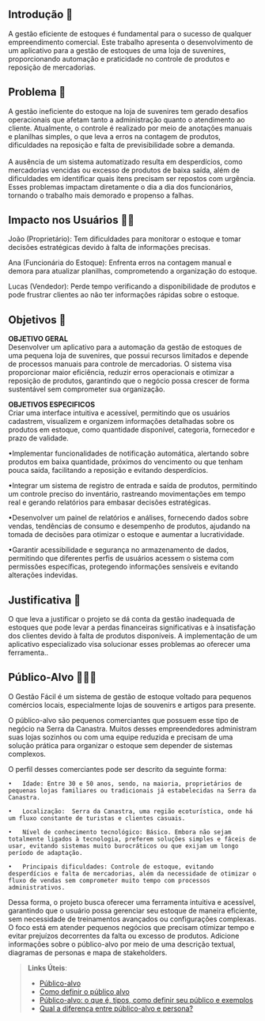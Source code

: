 ## Introdução 📌

A gestão eficiente de estoques é fundamental para o sucesso de qualquer empreendimento comercial. Este trabalho apresenta o desenvolvimento de um aplicativo para a gestão de estoques de uma loja de suvenires, proporcionando automação e praticidade no controle de produtos e reposição de mercadorias.

## Problema 💫
A gestão ineficiente do estoque na loja de suvenires tem gerado desafios operacionais que afetam tanto a administração quanto o atendimento ao cliente. Atualmente, o controle é realizado por meio de anotações manuais e planilhas simples, o que leva a erros na contagem de produtos, dificuldades na reposição e falta de previsibilidade sobre a demanda.
<br>
	<br>A ausência de um sistema automatizado resulta em desperdícios, como mercadorias vencidas ou excesso de produtos de baixa saída, além de dificuldades em identificar quais itens precisam ser repostos com urgência. Esses problemas impactam diretamente o dia a dia dos funcionários, tornando o trabalho mais demorado e propenso a falhas.

## Impacto nos Usuários 👩‍💻
João (Proprietário): Tem dificuldades para monitorar o estoque e tomar decisões estratégicas devido à falta de informações precisas.

Ana (Funcionária do Estoque): Enfrenta erros na contagem manual e demora para atualizar planilhas, comprometendo a organização do estoque.

Lucas (Vendedor): Perde tempo verificando a disponibilidade de produtos e pode frustrar clientes ao não ter informações rápidas sobre o estoque.

## Objetivos 🎯

<strong>OBJETIVO GERAL</strong><br>
	Desenvolver um aplicativo para a automação da gestão de estoques de uma pequena loja de suvenires, que possui recursos limitados e depende de processos manuais para controle de mercadorias. O sistema visa proporcionar maior eficiência, reduzir erros operacionais e otimizar a reposição de produtos, garantindo que o negócio possa crescer de forma sustentável sem comprometer sua organização.

<strong>OBJETIVOS ESPECIFICOS</strong><br>
	Criar uma interface intuitiva e acessível, permitindo que os usuários cadastrem, visualizem e organizem informações detalhadas sobre os produtos em estoque, como quantidade disponível, categoria, fornecedor e prazo de validade.

•Implementar funcionalidades de notificação automática, alertando sobre produtos em baixa quantidade, próximos do vencimento ou que tenham pouca saída, facilitando a reposição e evitando desperdícios.

•Integrar um sistema de registro de entrada e saída de produtos, permitindo um controle preciso do inventário, rastreando movimentações em tempo real e gerando relatórios para embasar decisões estratégicas.

•Desenvolver um painel de relatórios e análises, fornecendo dados sobre vendas, tendências de consumo e desempenho de produtos, ajudando na tomada de decisões para otimizar o estoque e aumentar a lucratividade.

•Garantir acessibilidade e segurança no armazenamento de dados, permitindo que diferentes perfis de usuários acessem o sistema com permissões específicas, protegendo informações sensíveis e evitando alterações indevidas.

## Justificativa 📰

O que leva a justificar o projeto se dá conta da gestão inadequada de estoques que pode levar a perdas financeiras significativas e à insatisfação dos clientes devido à falta de produtos disponíveis. A implementação de um aplicativo especializado visa solucionar esses problemas ao oferecer uma ferramenta..

## Público-Alvo 👨‍👨‍👧
 
O Gestão Fácil é um sistema de gestão de estoque voltado para pequenos comércios locais, especialmente lojas de souvenirs e artigos para presente.

O público-alvo são pequenos comerciantes que possuem esse tipo de negócio na Serra da Canastra. Muitos desses empreendedores administram suas lojas sozinhos ou com uma equipe reduzida e precisam de uma solução prática para organizar o estoque sem depender de sistemas complexos.

O perfil desses comerciantes pode ser descrito da seguinte forma:

	•	Idade: Entre 30 e 50 anos, sendo, na maioria, proprietários de pequenas lojas familiares ou tradicionais já estabelecidas na Serra da Canastra. 
 
	•	Localização:  Serra da Canastra, uma região ecoturística, onde há um fluxo constante de turistas e clientes casuais. 
 
	•	Nível de conhecimento tecnológico: Básico. Embora não sejam totalmente ligados à tecnologia, preferem soluções simples e fáceis de usar, evitando sistemas muito burocráticos ou que exijam um longo período de adaptação. 
 
	•	Principais dificuldades: Controle de estoque, evitando desperdícios e falta de mercadorias, além da necessidade de otimizar o fluxo de vendas sem comprometer muito tempo com processos administrativos.

Dessa forma, o projeto busca oferecer uma ferramenta intuitiva e acessível, garantindo que o usuário possa gerenciar seu estoque de maneira eficiente, sem necessidade de treinamentos avançados ou configurações complexas. O foco está em atender pequenos negócios que precisam otimizar tempo e evitar prejuízos decorrentes da falta ou excesso de produtos.
Adicione informações sobre o público-alvo por meio de uma descrição textual, diagramas de personas e mapa de stakeholders.

> **Links Úteis**:
> - [Público-alvo](https://blog.hotmart.com/pt-br/publico-alvo/)
> - [Como definir o público alvo](https://exame.com/pme/5-dicas-essenciais-para-definir-o-publico-alvo-do-seu-negocio/)
> - [Público-alvo: o que é, tipos, como definir seu público e exemplos](https://klickpages.com.br/blog/publico-alvo-o-que-e/)
> - [Qual a diferença entre público-alvo e persona?](https://rockcontent.com/blog/diferenca-publico-alvo-e-persona/)
